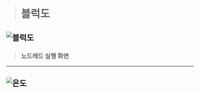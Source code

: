 > # 블럭도

![블럭도](https://user-images.githubusercontent.com/105426580/174712093-0de2b767-79c2-44f0-a2f2-8ce4480d62f4.png)
---
> ### 노드레드 실행 화면   
---
![온도](https://user-images.githubusercontent.com/105426580/174710459-24a59c31-a4d6-4b8e-b695-5b9a26202a88.PNG)
---
